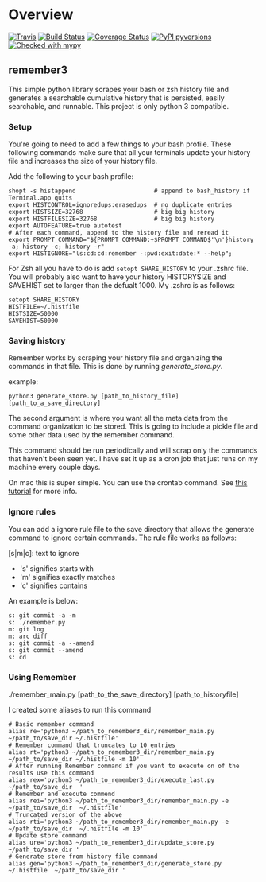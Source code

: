 # Overview
[![Travis](https://img.shields.io/travis/behroozkhorashadi/remember3/master.svg?label=Travis%20CI)](
    https://travis-ci.org/behroozkhorashadi/remember3)
[![Build Status](https://travis-ci.org/behroozkhorashadi/remember3.svg?branch=master)](https://travis-ci.org/behroozkhorashadi/remember3)
[![Coverage Status](https://coveralls.io/repos/github/behroozkhorashadi/remember3/badge.svg?branch=master)](https://coveralls.io/github/behroozkhorashadi/remember3?branch=master)
[![PyPI pyversions](https://img.shields.io/badge/python-3.5%20%7C%203.6%20%7C%203.7-blue)](https://pypi.python.org/pypi/ansicolortags/)
[![Checked with mypy](http://www.mypy-lang.org/static/mypy_badge.svg)](http://mypy-lang.org/)

## remember3

This simple python library scrapes your bash or zsh history file and generates
a searchable cumulative history that is persisted, easily searchable,
and runnable. This project is only python 3 compatible.

### Setup

You're going to need to add a few things to your bash profile. These
following commands make sure that all your terminals update your history
file and increases the size of your history file.

Add the following to your bash profile:

    shopt -s histappend                      # append to bash_history if Terminal.app quits
    export HISTCONTROL=ignoredups:erasedups  # no duplicate entries
    export HISTSIZE=32768                    # big big history
    export HISTFILESIZE=32768                # big big history
    export AUTOFEATURE=true autotest
    # After each command, append to the history file and reread it
    export PROMPT_COMMAND="${PROMPT_COMMAND:+$PROMPT_COMMAND$'\n'}history -a; history -c; history -r"
    export HISTIGNORE="ls:cd:cd:remember -:pwd:exit:date:* --help";

For Zsh all you have to do is add `setopt SHARE_HISTORY` to your .zshrc
file. You will probably also want to have your history HISTORYSIZE and
SAVEHIST set to larger than the defualt 1000. My .zshrc is as follows:

    setopt SHARE_HISTORY
    HISTFILE=~/.histfile
    HISTSIZE=50000
    SAVEHIST=50000

### Saving history

Remember works by scraping your history file and organizing the commands
in that file. This is done by running *generate\_store.py*.

example:

    python3 generate_store.py [path_to_history_file] [path_to_a_save_directory]

The second argument is where you want all the meta data from the command
organization to be stored. This is going to include a pickle file and
some other data used by the remember command.

This command should be run periodically and will scrap only the commands
that haven't been seen yet. I have set it up as a cron job that just
runs on my machine every couple days.

On mac this is super simple. You can use the crontab command. See [this
tutorial](http://www.techradar.com/how-to/computing/apple/terminal-101-creating-cron-jobs-1305651)
for more info.

### Ignore rules

You can add a ignore rule file to the save directory that allows the
generate command to ignore certain commands. The rule file works as
follows:

\[s|m|c\]: text to ignore

  - 's' signifies starts with
  - 'm' signifies exactly matches
  - 'c' signifies contains

An example is below:

    s: git commit -a -m
    s: ./remember.py
    m: git log
    m: arc diff
    s: git commit -a --amend
    s: git commit --amend
    s: cd

### Using Remember

./remember_main.py \[path\_to\_the\_save\_directory\] \[path\_to\_historyfile\]

I created some aliases to run this command

    # Basic remember command
    alias re='python3 ~/path_to_remember3_dir/remember_main.py  ~/path_to/save_dir ~/.histfile'
    # Remember command that truncates to 10 entries
    alias rt='python3 ~/path_to_remember3_dir/remember_main.py   ~/path_to/save_dir ~/.histfile -m 10'
    # After running Remember command if you want to execute on of the results use this command
    alias rex='python3 ~/path_to_remember3_dir/execute_last.py   ~/path_to/save_dir  '
    # Remember and execute commend
    alias rei='python3 ~/path_to_remember3_dir/remember_main.py -e   ~/path_to/save_dir  ~/.histfile'
    # Truncated version of the above
    alias rti='python3 ~/path_to_remember3_dir/remember_main.py -e   ~/path_to/save_dir  ~/.histfile -m 10'
    # Update store command
    alias ure='python3 ~/path_to_remember3_dir/update_store.py   ~/path_to/save_dir '
    # Generate store from history file command
    alias gen='python3 ~/path_to_remember3_dir/generate_store.py  ~/.histfile  ~/path_to/save_dir '

